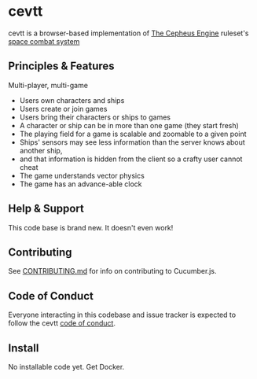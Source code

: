 # cevtt

cevtt is a browser-based implementation of [The Cepheus Engine](https://www.orffenspace.com/cepheus-srd/introduction.html) ruleset's [space combat system](https://www.orffenspace.com/cepheus-srd/space-combat.html)

## Principles & Features
Multi-player, multi-game

* Users own characters and ships
* Users create or join games
* Users bring their characters or ships to games
* A character or ship can be in more than one game (they start fresh)
* The playing field for a game is scalable and zoomable to a given point
* Ships' sensors may see less information than the server knows about another ship,
* and that information is hidden from the client so a crafty user cannot cheat
* The game understands vector physics
* The game has an advance-able clock

## Help & Support
This code base is brand new. It doesn't even work!

## Contributing

See [CONTRIBUTING.md](CONTRIBUTING.md) for info on contributing to Cucumber.js.

## Code of Conduct

Everyone interacting in this codebase and issue tracker is expected to follow the cevtt [code of conduct](CODE_OF_CONDUCT.md).

## Install

No installable code yet.
Get Docker.

